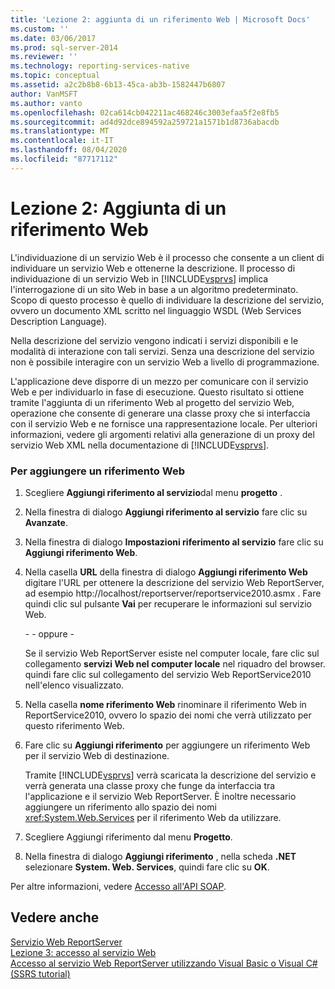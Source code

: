 ```yaml
---
title: 'Lezione 2: aggiunta di un riferimento Web | Microsoft Docs'
ms.custom: ''
ms.date: 03/06/2017
ms.prod: sql-server-2014
ms.reviewer: ''
ms.technology: reporting-services-native
ms.topic: conceptual
ms.assetid: a2c2b8b8-6b13-45ca-ab3b-1582447b6807
author: VanMSFT
ms.author: vanto
ms.openlocfilehash: 02ca614cb042211ac468246c3003efaa5f2e8fb5
ms.sourcegitcommit: ad4d92dce894592a259721a1571b1d8736abacdb
ms.translationtype: MT
ms.contentlocale: it-IT
ms.lasthandoff: 08/04/2020
ms.locfileid: "87717112"
---
```

# <a name="lesson-2-adding-a-web-reference"></a>Lezione 2: Aggiunta di un riferimento Web
  L'individuazione di un servizio Web è il processo che consente a un client di individuare un servizio Web e ottenerne la descrizione. Il processo di individuazione di un servizio Web in [!INCLUDE[vsprvs](../includes/vsprvs-md.md)] implica l'interrogazione di un sito Web in base a un algoritmo predeterminato. Scopo di questo processo è quello di individuare la descrizione del servizio, ovvero un documento XML scritto nel linguaggio WSDL (Web Services Description Language).  
  
 Nella descrizione del servizio vengono indicati i servizi disponibili e le modalità di interazione con tali servizi. Senza una descrizione del servizio non è possibile interagire con un servizio Web a livello di programmazione.  
  
 L'applicazione deve disporre di un mezzo per comunicare con il servizio Web e per individuarlo in fase di esecuzione. Questo risultato si ottiene tramite l'aggiunta di un riferimento Web al progetto del servizio Web, operazione che consente di generare una classe proxy che si interfaccia con il servizio Web e ne fornisce una rappresentazione locale. Per ulteriori informazioni, vedere gli argomenti relativi alla generazione di un proxy del servizio Web XML nella documentazione di [!INCLUDE[vsprvs](../includes/vsprvs-md.md)].  
  
### <a name="to-add-a-web-reference"></a>Per aggiungere un riferimento Web  
  
1.  Scegliere **Aggiungi riferimento al servizio**dal menu **progetto** .  
  
2.  Nella finestra di dialogo **Aggiungi riferimento al servizio** fare clic su **Avanzate**.  
  
3.  Nella finestra di dialogo **Impostazioni riferimento al servizio** fare clic su **Aggiungi riferimento Web**.  
  
4.  Nella casella **URL** della finestra di dialogo **Aggiungi riferimento Web** digitare l'URL per ottenere la descrizione del servizio Web ReportServer, ad esempio http://localhost/reportserver/reportservice2010.asmx . Fare quindi clic sul pulsante **Vai** per recuperare le informazioni sul servizio Web.  
  
     \- - oppure -  
  
     Se il servizio Web ReportServer esiste nel computer locale, fare clic sul collegamento **servizi Web nel computer locale** nel riquadro del browser. quindi fare clic sul collegamento del servizio Web ReportService2010 nell'elenco visualizzato.  
  
5.  Nella casella **nome riferimento Web** rinominare il riferimento Web in ReportService2010, ovvero lo spazio dei nomi che verrà utilizzato per questo riferimento Web.  
  
6.  Fare clic su **Aggiungi riferimento** per aggiungere un riferimento Web per il servizio Web di destinazione.  
  
     Tramite [!INCLUDE[vsprvs](../includes/vsprvs-md.md)] verrà scaricata la descrizione del servizio e verrà generata una classe proxy che funge da interfaccia tra l'applicazione e il servizio Web ReportServer. È inoltre necessario aggiungere un riferimento allo spazio dei nomi <xref:System.Web.Services> per il riferimento Web da utilizzare.  
  
7.  Scegliere Aggiungi riferimento dal menu **Progetto**.  
  
8.  Nella finestra di dialogo **Aggiungi riferimento** , nella scheda **.NET** selezionare **System. Web. Services**, quindi fare clic su **OK**.  
  
 Per altre informazioni, vedere [Accesso all'API SOAP](../reporting-services/report-server-web-service/accessing-the-soap-api.md).  
  
## <a name="see-also"></a>Vedere anche  
 [Servizio Web ReportServer](../reporting-services/report-server-web-service/report-server-web-service.md)   
 [Lezione 3: accesso al servizio Web](../../2014/tutorials/lesson-3-accessing-the-web-service.md)   
 [Accesso al servizio Web ReportServer utilizzando Visual Basic o Visual C&#35; &#40;SSRS tutorial&#41;](../../2014/tutorials/access-report-server-web-service-vb-vcsharp-ssrs-tutorial.md)  
  
  
